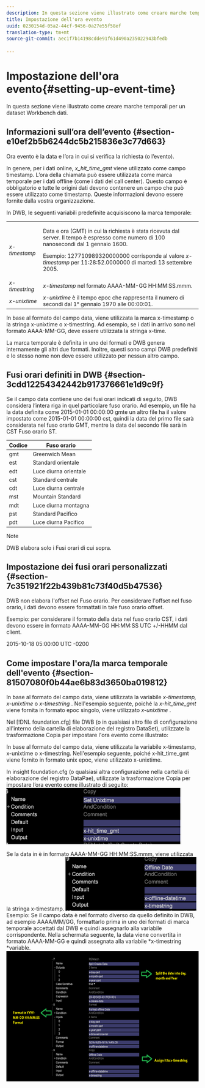 ```yaml
---
description: In questa sezione viene illustrato come creare marche temporali per un dataset Workbench dati.
title: Impostazione dell'ora evento
uuid: 0230154d-05a2-44cf-9456-0a27e55f58ef
translation-type: tm+mt
source-git-commit: aec1f7b14198cdde91f61d490a235022943bfedb

---
```



# Impostazione dell&#39;ora evento{#setting-up-event-time}

In questa sezione viene illustrato come creare marche temporali per un dataset Workbench dati.

## Informazioni sull’ora dell’evento {#section-e10ef2b5b6244dc5b215836e3c77d663}

Ora evento è la data e l’ora in cui si verifica la richiesta (o l’evento).

In genere, per i dati online, *x_hit_time_gmt* viene utilizzato come campo timestamp. L’ora della chiamata può essere utilizzata come marca temporale per i dati offline (come i dati del call center). Questo campo è obbligatorio e tutte le origini dati devono contenere un campo che può essere utilizzato come timestamp. Queste informazioni devono essere fornite dalla vostra organizzazione.

In DWB, le seguenti variabili predefinite acquisiscono la marca temporale:

<table id="table_C24BD56CEB4E42F68D645EBB65585D16"> 
 <tbody> 
  <tr> 
   <td colname="col1"><i>x-timestamp</i> </td> 
   <td colname="col2"> <p> Data e ora (GMT) in cui la richiesta è stata ricevuta dal server. Il tempo è espresso come numero di 100 nanosecondi dal 1 gennaio 1600. </p> <p>Esempio: 127710989320000000 corrisponde al valore <i>x-timestamp</i> per 11:28:52.0000000 di martedì 13 settembre 2005. </p> </td> 
  </tr> 
  <tr> 
   <td colname="col1"><i>x-timestring</i> </td> 
   <td colname="col2"> <i>x-timestamp</i> nel formato AAAA-MM-GG HH:MM:SS.mmm. </td> 
  </tr> 
  <tr> 
   <td colname="col1"><i>x-unixtime</i> </td> 
   <td colname="col2"> <i>x-unixtime</i> è il tempo epoc che rappresenta il numero di secondi dal 1° gennaio 1970 alle 00:00:01. </td> 
  </tr> 
 </tbody> 
</table>

In base al formato del campo data, viene utilizzata la marca x-timestamp o la stringa x-unixtime o x-timestring. Ad esempio, se i dati in arrivo sono nel formato AAAA-MM-GG, deve essere utilizzata la stringa x-time.

La marca temporale è definita in uno dei formati e DWB genera internamente gli altri due formati. Inoltre, questi sono campi DWB predefiniti e lo stesso nome non deve essere utilizzato per nessun altro campo.

## Fusi orari definiti in DWB {#section-3cdd12254342442b917376661e1d9c9f}

Se il campo data contiene uno dei fusi orari indicati di seguito, DWB considera l’intera riga in quel particolare fuso orario. Ad esempio, un file ha la data definita come 2015-01-01 00:00:00 gmte un altro file ha il valore impostato come 2015-01-01 00:00:00 cst, quindi la data del primo file sarà considerata nel fuso orario GMT, mentre la data del secondo file sarà in CST Fuso orario ST.

| Codice | Fuso orario |
|---|---|
| gmt | Greenwich Mean |
| est | Standard orientale |
| edt | Luce diurna orientale |
| cst | Standard centrale |
| cdt | Luce diurna centrale |
| mst | Mountain Standard |
| mdt | Luce diurna montagna |
| pst | Standard Pacifico |
| pdt | Luce diurna Pacifico |

>[!NOTE]
>
>DWB elabora solo i Fusi orari di cui sopra.

## Impostazione dei fusi orari personalizzati {#section-7c351921f22b439b81c73f40d5b47536}

DWB non elabora l&#39;offset nel Fuso orario. Per considerare l&#39;offset nel fuso orario, i dati devono essere formattati in tale fuso orario offset.

Esempio: per considerare il formato della data nel fuso orario CST, i dati devono essere in formato AAAA-MM-GG HH:MM:SS UTC +/-HHMM dal client.

2015-10-18 05:00:00 UTC -0200

## Come impostare l&#39;ora/la marca temporale dell&#39;evento {#section-81507080f0b44ae6b83d3650ba019812}

In base al formato del campo data, viene utilizzata la variabile *x-timestamp, x-unixtime* o *x-timestring* . Nell&#39;esempio seguente, poiché la *x-hit_time_gmt* viene fornita in formato epoc singolo, viene utilizzato *x-unixtime* .

Nel [!DNL foundation.cfg] file DWB (o in qualsiasi altro file di configurazione all&#39;interno della cartella di elaborazione del registro DataSet), utilizzate la trasformazione Copia per impostare l&#39;ora evento come illustrato:

In base al formato del campo data, viene utilizzata la variabile x-timestamp, x-unixtime o x-timestring. Nell&#39;esempio seguente, poiché x-hit_time_gmt viene fornito in formato unix epoc, viene utilizzato x-unixtime.

In insight foundation.cfg (o qualsiasi altra configurazione nella cartella di elaborazione del registro DataPae), utilizzate la trasformazione Copia per impostare l’ora evento come illustrato di seguito: ![](assets/dwb_impl_timestamp1.png)

Se la data in è in formato AAAA-MM-GG HH:MM:SS.mmm, viene utilizzata la stringa x-timestamp. ![](assets/dwb_impl_timestamp2.png)Esempio: Se il campo data è nel formato diverso da quello definito in DWB, ad esempio AAAA/MM/GG, formattarlo prima in uno dei formati di marca temporale accettati dal DWB e quindi assegnarlo alla variabile corrispondente. Nella schermata seguente, la data viene convertita in formato AAAA-MM-GG e quindi assegnata alla variabile *x-timestring *variable. ![](assets/dwb_impl_timestamp3.png)

